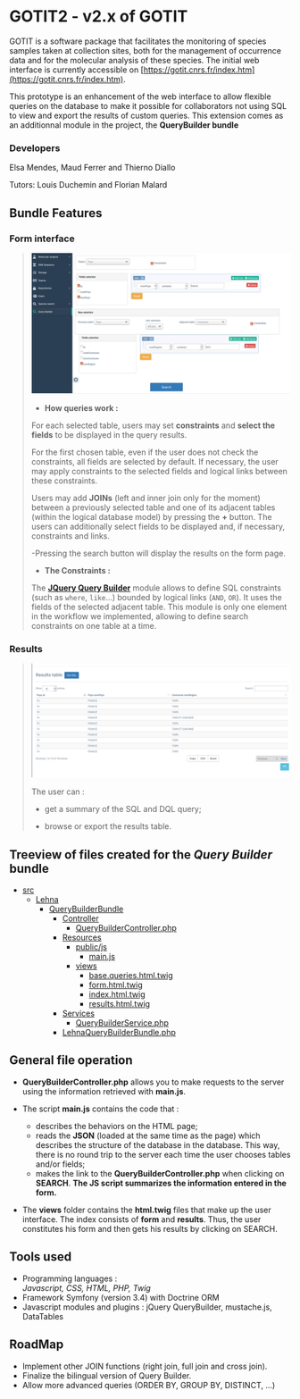# GOTIT2 - v2.x of GOTIT


GOTIT is a software package that facilitates the monitoring of species samples taken at collection sites, both for the management of occurrence data and for the molecular analysis of these species. The initial web interface is currently accessible on [https://gotit.cnrs.fr/index.htm](https://gotit.cnrs.fr/index.htm).

This prototype is an enhancement of the web interface to allow flexible queries on the database to make it possible for collaborators not using SQL to view and export the results of custom queries. This extension comes as an additionnal module in the project, the **QueryBuilder bundle**

### Developers 

Elsa Mendes, Maud Ferrer and Thierno Diallo 
>
Tutors: Louis Duchemin and Florian Malard


## Bundle Features

### Form interface

>
>![picture](./CaptureInterface.png)
>
>- **How queries work :**
>
>For each selected table, users may set **constraints** and **select the fields** to be displayed in the query results. 
>
>For the first chosen table, even if the user does not check the constraints, all fields are selected by default. If necessary, the user may apply constraints to the selected fields and logical links between these constraints.
>
>Users may add **JOINs** (left and inner join only for the moment) between a previously selected table and one of its adjacent tables (within the logical database model) by pressing the **+** button. The users can additionally select fields to be displayed and, if necessary, constraints and links.
>
>-Pressing the search button will display the results on the form page.
>
>- **The Constraints :** 
>
> The [**JQuery Query Builder**](https://querybuilder.js.org/) module allows to define SQL constraints (such as `where`, `like`...) bounded by logical links (`AND`, `OR`). It uses the fields of the selected adjacent table. 
  This module is only one element in the workflow we implemented, allowing to define search constraints on one table at a time. 


  

### Results 

>![picture](./Capture2Interface.png)
>
>The user can :
>
>- get a summary of the SQL and DQL query;
>
>- browse or export the results table.





## Treeview of files created for the *Query Builder* bundle


 * [src]()
    * [Lehna]()
      * [QueryBuilderBundle]()
        * [Controller]()
          * [QueryBuilderController.php]()
        * [Resources]()
            * [public/js]()
              * [main.js]()
            * [views]()
              * [base.queries.html.twig]()
              * [form.html.twig]()
              * [index.html.twig]()
              * [results.html.twig]()
        * [Services]()
          * [QueryBuilderService.php]()
        * [LehnaQueryBuilderBundle.php]()

   

## General file operation 


- **QueryBuilderController.php** allows you to make requests to the server using the information retrieved with **main.js**. 

- The script **main.js** contains the code that :
	- describes the behaviors on the HTML page;
	- reads the **JSON** (loaded at the same time as the page) which describes the structure of the database in the database. This way, there is no round trip to the server each time the user chooses tables and/or fields;
	- makes the link to the **QueryBuilderController.php** when clicking on **SEARCH**. **The JS script summarizes the information entered in the form.**

- The **views** folder contains the **html.twig** files that make up the user interface. The index consists of **form** and **results**. Thus, the user constitutes his form and then gets his results by clicking on SEARCH. 


## Tools used 

- Programming languages :  
	*Javascript, CSS, HTML, PHP, Twig*
- Framework Symfony (version 3.4) with Doctrine ORM
- Javascript modules and plugins : jQuery QueryBuilder, mustache.js, DataTables 


## RoadMap 

- Implement other JOIN functions (right join, full join and cross join).
- Finalize the bilingual version of Query Builder.
- Allow more advanced queries (ORDER BY, GROUP BY, DISTINCT, ...)


